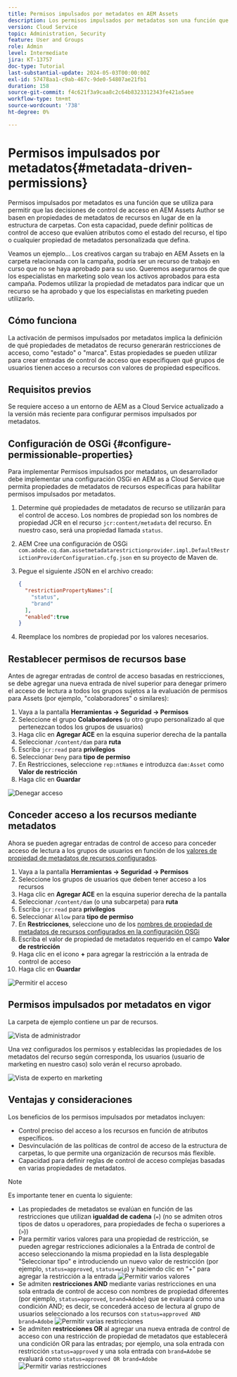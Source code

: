 ```yaml
---
title: Permisos impulsados por metadatos en AEM Assets
description: Los permisos impulsados por metadatos son una función que se utiliza para restringir el acceso en función de las propiedades de los metadatos de los recursos, en lugar de la estructura de carpetas.
version: Cloud Service
topic: Administration, Security
feature: User and Groups
role: Admin
level: Intermediate
jira: KT-13757
doc-type: Tutorial
last-substantial-update: 2024-05-03T00:00:00Z
exl-id: 57478aa1-c9ab-467c-9de0-54807ae21fb1
duration: 158
source-git-commit: f4c621f3a9caa8c2c64b8323312343fe421a5aee
workflow-type: tm+mt
source-wordcount: '738'
ht-degree: 0%

---
```


# Permisos impulsados por metadatos{#metadata-driven-permissions}

Permisos impulsados por metadatos es una función que se utiliza para permitir que las decisiones de control de acceso en AEM Assets Author se basen en propiedades de metadatos de recursos en lugar de en la estructura de carpetas. Con esta capacidad, puede definir políticas de control de acceso que evalúen atributos como el estado del recurso, el tipo o cualquier propiedad de metadatos personalizada que defina.

Veamos un ejemplo... Los creativos cargan su trabajo en AEM Assets en la carpeta relacionada con la campaña, podría ser un recurso de trabajo en curso que no se haya aprobado para su uso. Queremos asegurarnos de que los especialistas en marketing solo vean los activos aprobados para esta campaña. Podemos utilizar la propiedad de metadatos para indicar que un recurso se ha aprobado y que los especialistas en marketing pueden utilizarlo.

## Cómo funciona

La activación de permisos impulsados por metadatos implica la definición de qué propiedades de metadatos de recurso generarán restricciones de acceso, como &quot;estado&quot; o &quot;marca&quot;. Estas propiedades se pueden utilizar para crear entradas de control de acceso que especifiquen qué grupos de usuarios tienen acceso a recursos con valores de propiedad específicos.

## Requisitos previos

Se requiere acceso a un entorno de AEM as a Cloud Service actualizado a la versión más reciente para configurar permisos impulsados por metadatos.

## Configuración de OSGi {#configure-permissionable-properties}

Para implementar Permisos impulsados por metadatos, un desarrollador debe implementar una configuración OSGi en AEM as a Cloud Service que permita propiedades de metadatos de recursos específicas para habilitar permisos impulsados por metadatos.

1. Determine qué propiedades de metadatos de recurso se utilizarán para el control de acceso. Los nombres de propiedad son los nombres de propiedad JCR en el recurso `jcr:content/metadata` del recurso. En nuestro caso, será una propiedad llamada `status`.
1. AEM Cree una configuración de OSGi `com.adobe.cq.dam.assetmetadatarestrictionprovider.impl.DefaultRestrictionProviderConfiguration.cfg.json` en su proyecto de Maven de.
1. Pegue el siguiente JSON en el archivo creado:

   ```json
   {
     "restrictionPropertyNames":[
       "status",
       "brand"
     ],
     "enabled":true
   }
   ```

1. Reemplace los nombres de propiedad por los valores necesarios.

## Restablecer permisos de recursos base

Antes de agregar entradas de control de acceso basadas en restricciones, se debe agregar una nueva entrada de nivel superior para denegar primero el acceso de lectura a todos los grupos sujetos a la evaluación de permisos para Assets (por ejemplo, &quot;colaboradores&quot; o similares):

1. Vaya a la pantalla __Herramientas → Seguridad → Permisos__
1. Seleccione el grupo __Colaboradores__ (u otro grupo personalizado al que pertenezcan todos los grupos de usuarios)
1. Haga clic en __Agregar ACE__ en la esquina superior derecha de la pantalla
1. Seleccionar `/content/dam` para __ruta__
1. Escriba `jcr:read` para __privilegios__
1. Seleccionar `Deny` para __tipo de permiso__
1. En Restricciones, seleccione `rep:ntNames` e introduzca `dam:Asset` como __Valor de restricción__
1. Haga clic en __Guardar__

![Denegar acceso](./assets/metadata-driven-permissions/deny-access.png)

## Conceder acceso a los recursos mediante metadatos

Ahora se pueden agregar entradas de control de acceso para conceder acceso de lectura a los grupos de usuarios en función de los [valores de propiedad de metadatos de recursos configurados](#configure-permissionable-properties).

1. Vaya a la pantalla __Herramientas → Seguridad → Permisos__
1. Seleccione los grupos de usuarios que deben tener acceso a los recursos
1. Haga clic en __Agregar ACE__ en la esquina superior derecha de la pantalla
1. Seleccionar `/content/dam` (o una subcarpeta) para __ruta__
1. Escriba `jcr:read` para __privilegios__
1. Seleccionar `Allow` para __tipo de permiso__
1. En __Restricciones__, seleccione uno de los [nombres de propiedad de metadatos de recursos configurados en la configuración OSGi](#configure-permissionable-properties)
1. Escriba el valor de propiedad de metadatos requerido en el campo __Valor de restricción__
1. Haga clic en el icono __+__ para agregar la restricción a la entrada de control de acceso
1. Haga clic en __Guardar__

![Permitir el acceso](./assets/metadata-driven-permissions/allow-access.png)

## Permisos impulsados por metadatos en vigor

La carpeta de ejemplo contiene un par de recursos.

![Vista de administrador](./assets/metadata-driven-permissions/admin-view.png)

Una vez configurados los permisos y establecidas las propiedades de los metadatos del recurso según corresponda, los usuarios (usuario de marketing en nuestro caso) solo verán el recurso aprobado.

![Vista de experto en marketing](./assets/metadata-driven-permissions/marketeer-view.png)

## Ventajas y consideraciones

Los beneficios de los permisos impulsados por metadatos incluyen:

- Control preciso del acceso a los recursos en función de atributos específicos.
- Desvinculación de las políticas de control de acceso de la estructura de carpetas, lo que permite una organización de recursos más flexible.
- Capacidad para definir reglas de control de acceso complejas basadas en varias propiedades de metadatos.

>[!NOTE]
>
> Es importante tener en cuenta lo siguiente:
> 
> - Las propiedades de metadatos se evalúan en función de las restricciones que utilizan __igualdad de cadena__ (`=`) (no se admiten otros tipos de datos u operadores, para propiedades de fecha o superiores a (`>`))
> - Para permitir varios valores para una propiedad de restricción, se pueden agregar restricciones adicionales a la Entrada de control de acceso seleccionando la misma propiedad en la lista desplegable &quot;Seleccionar tipo&quot; e introduciendo un nuevo valor de restricción (por ejemplo, `status=approved`, `status=wip`) y haciendo clic en &quot;+&quot; para agregar la restricción a la entrada
> ![Permitir varios valores](./assets/metadata-driven-permissions/allow-multiple-values.png)
> - Se admiten __restricciones AND__ mediante varias restricciones en una sola entrada de control de acceso con nombres de propiedad diferentes (por ejemplo, `status=approved`, `brand=Adobe`) que se evaluará como una condición AND; es decir, se concederá acceso de lectura al grupo de usuarios seleccionado a los recursos con `status=approved AND brand=Adobe`
> ![Permitir varias restricciones](./assets/metadata-driven-permissions/allow-multiple-restrictions.png)
> - Se admiten __restricciones OR__ al agregar una nueva entrada de control de acceso con una restricción de propiedad de metadatos que establecerá una condición OR para las entradas; por ejemplo, una sola entrada con restricción `status=approved` y una sola entrada con `brand=Adobe` se evaluará como `status=approved OR brand=Adobe`
> ![Permitir varias restricciones](./assets/metadata-driven-permissions/allow-multiple-aces.png)
